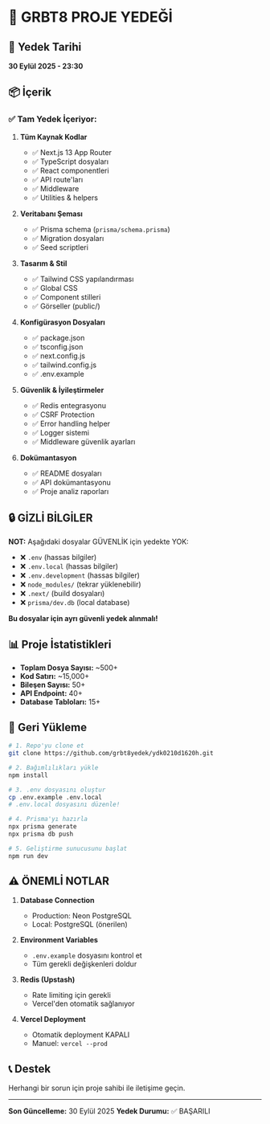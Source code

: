 # 🔐 GRBT8 PROJE YEDEĞİ

## 📅 Yedek Tarihi
**30 Eylül 2025 - 23:30**

## 📦 İçerik

### ✅ Tam Yedek İçeriyor:

1. **Tüm Kaynak Kodlar**
   - ✅ Next.js 13 App Router
   - ✅ TypeScript dosyaları
   - ✅ React componentleri
   - ✅ API route'ları
   - ✅ Middleware
   - ✅ Utilities & helpers

2. **Veritabanı Şeması**
   - ✅ Prisma schema (`prisma/schema.prisma`)
   - ✅ Migration dosyaları
   - ✅ Seed scriptleri

3. **Tasarım & Stil**
   - ✅ Tailwind CSS yapılandırması
   - ✅ Global CSS
   - ✅ Component stilleri
   - ✅ Görseller (public/)

4. **Konfigürasyon Dosyaları**
   - ✅ package.json
   - ✅ tsconfig.json
   - ✅ next.config.js
   - ✅ tailwind.config.js
   - ✅ .env.example

5. **Güvenlik & İyileştirmeler**
   - ✅ Redis entegrasyonu
   - ✅ CSRF Protection
   - ✅ Error handling helper
   - ✅ Logger sistemi
   - ✅ Middleware güvenlik ayarları

6. **Dokümantasyon**
   - ✅ README dosyaları
   - ✅ API dokümantasyonu
   - ✅ Proje analiz raporları

## 🔒 GİZLİ BİLGİLER

**NOT:** Aşağıdaki dosyalar GÜVENLİK için yedekte YOK:
- ❌ `.env` (hassas bilgiler)
- ❌ `.env.local` (hassas bilgiler)
- ❌ `.env.development` (hassas bilgiler)
- ❌ `node_modules/` (tekrar yüklenebilir)
- ❌ `.next/` (build dosyaları)
- ❌ `prisma/dev.db` (local database)

**Bu dosyalar için ayrı güvenli yedek alınmalı!**

## 📊 Proje İstatistikleri

- **Toplam Dosya Sayısı:** ~500+
- **Kod Satırı:** ~15,000+
- **Bileşen Sayısı:** 50+
- **API Endpoint:** 40+
- **Database Tabloları:** 15+

## 🚀 Geri Yükleme

```bash
# 1. Repo'yu clone et
git clone https://github.com/grbt8yedek/ydk0210d1620h.git

# 2. Bağımlılıkları yükle
npm install

# 3. .env dosyasını oluştur
cp .env.example .env.local
# .env.local dosyasını düzenle!

# 4. Prisma'yı hazırla
npx prisma generate
npx prisma db push

# 5. Geliştirme sunucusunu başlat
npm run dev
```

## ⚠️ ÖNEMLİ NOTLAR

1. **Database Connection**
   - Production: Neon PostgreSQL
   - Local: PostgreSQL (önerilen)

2. **Environment Variables**
   - `.env.example` dosyasını kontrol et
   - Tüm gerekli değişkenleri doldur

3. **Redis (Upstash)**
   - Rate limiting için gerekli
   - Vercel'den otomatik sağlanıyor

4. **Vercel Deployment**
   - Otomatik deployment KAPALI
   - Manuel: `vercel --prod`

## 📞 Destek

Herhangi bir sorun için proje sahibi ile iletişime geçin.

---

**Son Güncelleme:** 30 Eylül 2025
**Yedek Durumu:** ✅ BAŞARILI
